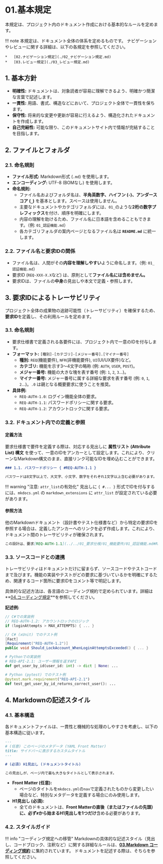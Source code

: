 # 01.基本規定

本規定は、プロジェクト内のドキュメント作成における基本的なルールを定めます。

!!! note
本規定は、ドキュメント全体の体系を定めるものです。
ナビゲーションやレビューに関する詳細は、以下の各規定を参照してください。

    *   [02.ナビゲーション規定](./02_ナビゲーション規定.md)
    *   [03.レビュー規定](./03_レビュー規定.md)

## 1. 基本方針

- **明確性:** ドキュメントは、対象読者が容易に理解できるよう、明確かつ簡潔な言葉で記述します。
- **一貫性:** 用語、書式、構造などにおいて、プロジェクト全体で一貫性を保ちます。
- **保守性:** 将来的な変更や更新が容易に行えるよう、構造化されたドキュメントを作成します。
- **自己完結性:** 可能な限り、このドキュメントサイト内で情報が完結することを目指します。

## 2. ファイルとフォルダ

### 2.1. 命名規則

- **ファイル形式:** Markdown形式 (`.md`) を使用します。
- **エンコーディング:** UTF-8 (BOMなし) を使用します。
- **命名規則:**
  - ファイル名およびフォルダ名は、**半角英数字、ハイフン (`-`)、アンダースコア (`_`)** を基本とします。スペースは使用しません。
  - 主要なドキュメントやカテゴリフォルダには、`01_`のような**2桁の数字プレフィックス**を付け、順序を明確にします。
  - 内容の理解を助けるため、ファイル名に日本語を含めることもできます。（例: `01_認証機能.md`）
  - 各カテゴリフォルダの案内ページとなるファイル名は **`README.md`** に統一します。

### 2.2. ファイル名と要求IDの関係

- ファイル名は、人間がその**内容を理解しやすい**ように命名します。（例: `01_認証機能.md`）
- 要求ID (`REQ-XXX-X.X`など) は、原則として**ファイル名には含めません。**
- 要求IDは、ファイルの**中身**の見出しや本文で定義・参照します。

## 3. 要求IDによるトレーサビリティ

プロジェクト全体の成果物の追跡可能性（トレーサビリティ）を確保するため、**要求ID**を定義し、その利用ルールを定めます。

### 3.1. 命名規則

- 要求仕様書で定義される各要件には、プロジェクト内で一意のIDを付与します。
- **フォーマット:** `[種別]-[カテゴリ]-[メジャー番号].[マイナー番号]`
  - **種別:** `REQ`(機能要件), `NFR`(非機能要件), `UI`(UI/UX要件)など。
  - **カテゴリ:** 機能を示す3〜4文字の略称 (例: `AUTH`, `USER`, `POST`)。
  - **メジャー番号:** 機能の大きな塊を表す番号 (例: `1`, `2`, `3`...)。
  - **マイナー番号:** メジャー番号に属する詳細な要求を表す番号 (例: `0`, `1`, `2`...)。`.0` は親となる概要要求に使うことを推奨。
- **具体例:**
  - `REQ-AUTH-1.0`: ログイン機能全体の要求。
  - `REQ-AUTH-1.1`: パスワードポリシーに関する要求。
  - `REQ-AUTH-1.2`: アカウントロックに関する要求。

### 3.2. ドキュメント内での定義と参照

#### 定義方法

要求仕様書で要件を定義する際は、対応する見出しに **属性リスト (Attribute List) 構文** を使って、一意のIDをアンカーとして設定します。これにより、クリーンなMarkdown構文のまま、直接リンク可能なIDを埋め込むことができます。

```markdown
### 1.1. パスワードポリシー { #REQ-AUTH-1.1 }

パスワードは8文字以上で、大文字、小文字、数字をそれぞれ1文字以上含む必要があります。
```

!!! warning "注意: `attr_list`の有効化"
見出しに `{ #... }` 形式でIDを付与するには、`mkdocs.yml` の `markdown_extensions` に `attr_list` が設定されている必要があります。

#### 参照方法

他のMarkdownドキュメント（設計書やテスト仕様書など）から特定の要求IDを参照する場合は、定義したアンカーへのリンクを必ず作成します。これにより、ドキュメント間のトレーサビリティが確保されます。

```markdown
この設計は、要求[REQ-AUTH-1.1](../../01_要求仕様/01_機能要件/01_認証機能.md#REQ-AUTH-1.1)を実現する。
```

### 3.3. ソースコードとの連携

トレーサビリティはドキュメントだけに留まらず、ソースコードやテストコードまで及びます。機能の実装やテストがどの要求に基づいているかを明確にするため、関連するコード箇所に要求IDをコメント等で明記します。

具体的な記述方法は、各言語のコーディング規約で定められています。詳細は**[04.コーディング規定](../04_コーディング規定/README.md)**を参照してください。

**記述例:**

```csharp
// C#での実装例
// REQ-AUTH-1.2: アカウントロックのロジック
if (loginAttempts > MAX_ATTEMPTS) { ... }

// C# (xUnit) でのテスト例
[Fact]
[Requirement("REQ-AUTH-1.2")]
public void Should_LockAccount_WhenLoginAttemptsExceeded() { ... }
```

```python
# Pythonでの実装例
# REQ-API-2.1: ユーザー情報を返すAPI
def get_user_by_id(user_id: int) -> dict | None: ...

# Python (pytest) でのテスト例
@pytest.mark.requirement("REQ-API-2.1")
def test_get_user_by_id_returns_correct_user(): ...
```

## 4. Markdownの記述スタイル

### 4.1. 基本構造

各ドキュメントファイルは、一貫性と機械的な処理のしやすさを考慮し、以下の基本構造に従います。

```markdown
---
# (任意) このページのメタデータ (YAML Front Matter)
title: サイドバーに表示するカスタムタイトル
---

# (必須) H1見出し (ドキュメントタイトル)

この見出しが、ページ内で最も大きなタイトルとして表示されます。
```

- **Front Matter (任意):**
  - ページのタイトルを`mkdocs.yml`の`nav`で定義されたものから変更したい場合など、特別なメタデータを定義する場合にのみ使用します。
- **H1見出し (必須):**
  - 全てのドキュメントは、**Front Matterの直後（またはファイルの先頭）に、必ず`#`から始まるH1見出しを1つだけ**含める必要があります。

### 4.2. スタイルガイド

!!! info "コーディング規定への移管"
Markdownの具体的な記述スタイル（見出し、コードブロック、注釈など）に関する詳細なルールは、**[03.Markdown コーディング規約](../04_コーディング規定/05_設定ファイル/03_Markdown規約.md)** に集約されています。
ドキュメントを記述する際は、そちらを参照してください。

